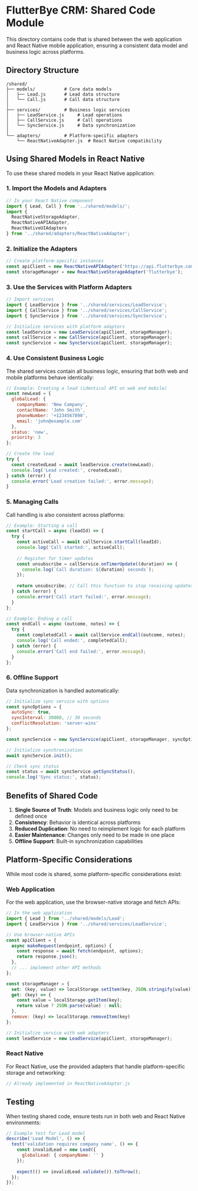 # FlutterBye CRM: Shared Code Module

This directory contains code that is shared between the web application and React Native mobile application, ensuring a consistent data model and business logic across platforms.

## Directory Structure

```
/shared/
├── models/           # Core data models
│   ├── Lead.js       # Lead data structure
│   └── Call.js       # Call data structure
│
├── services/         # Business logic services
│   ├── LeadService.js     # Lead operations
│   ├── CallService.js     # Call operations
│   └── SyncService.js     # Data synchronization
│
└── adapters/         # Platform-specific adapters
    └── ReactNativeAdapter.js  # React Native compatibility
```

## Using Shared Models in React Native

To use these shared models in your React Native application:

### 1. Import the Models and Adapters

```javascript
// In your React Native component
import { Lead, Call } from '../shared/models/';
import { 
  ReactNativeStorageAdapter,
  ReactNativeAPIAdapter,
  ReactNativeUIAdapters
} from '../shared/adapters/ReactNativeAdapter';
```

### 2. Initialize the Adapters

```javascript
// Create platform-specific instances
const apiClient = new ReactNativeAPIAdapter('https://api.flutterbye.com');
const storageManager = new ReactNativeStorageAdapter('flutterbye');
```

### 3. Use the Services with Platform Adapters

```javascript
// Import services
import { LeadService } from '../shared/services/LeadService';
import { CallService } from '../shared/services/CallService';
import { SyncService } from '../shared/services/SyncService';

// Initialize services with platform adapters
const leadService = new LeadService(apiClient, storageManager);
const callService = new CallService(apiClient, storageManager);
const syncService = new SyncService(apiClient, storageManager);
```

### 4. Use Consistent Business Logic

The shared services contain all business logic, ensuring that both web and mobile platforms behave identically:

```javascript
// Example: Creating a lead (identical API on web and mobile)
const newLead = {
  globalLead: {
    companyName: 'New Company',
    contactName: 'John Smith',
    phoneNumber: '+1234567890',
    email: 'john@example.com'
  },
  status: 'new',
  priority: 3
};

// Create the lead
try {
  const createdLead = await leadService.create(newLead);
  console.log('Lead created:', createdLead);
} catch (error) {
  console.error('Lead creation failed:', error.message);
}
```

### 5. Managing Calls

Call handling is also consistent across platforms:

```javascript
// Example: Starting a call
const startCall = async (leadId) => {
  try {
    const activeCall = await callService.startCall(leadId);
    console.log('Call started:', activeCall);
    
    // Register for timer updates
    const unsubscribe = callService.onTimerUpdate((duration) => {
      console.log(`Call duration: ${duration} seconds`);
    });
    
    return unsubscribe; // Call this function to stop receiving updates
  } catch (error) {
    console.error('Call start failed:', error.message);
  }
};

// Example: Ending a call
const endCall = async (outcome, notes) => {
  try {
    const completedCall = await callService.endCall(outcome, notes);
    console.log('Call ended:', completedCall);
  } catch (error) {
    console.error('Call end failed:', error.message);
  }
};
```

### 6. Offline Support

Data synchronization is handled automatically:

```javascript
// Initialize sync service with options
const syncOptions = {
  autoSync: true,
  syncInterval: 30000, // 30 seconds
  conflictResolution: 'server-wins'
};

const syncService = new SyncService(apiClient, storageManager, syncOptions);

// Initialize synchronization
await syncService.init();

// Check sync status
const status = await syncService.getSyncStatus();
console.log('Sync status:', status);
```

## Benefits of Shared Code

1. **Single Source of Truth**: Models and business logic only need to be defined once
2. **Consistency**: Behavior is identical across platforms
3. **Reduced Duplication**: No need to reimplement logic for each platform
4. **Easier Maintenance**: Changes only need to be made in one place
5. **Offline Support**: Built-in synchronization capabilities

## Platform-Specific Considerations

While most code is shared, some platform-specific considerations exist:

### Web Application

For the web application, use the browser-native storage and fetch APIs:

```javascript
// In the web application
import { Lead } from '../shared/models/Lead';
import { LeadService } from '../shared/services/LeadService';

// Use browser-native APIs
const apiClient = {
  async makeRequest(endpoint, options) {
    const response = await fetch(endpoint, options);
    return response.json();
  },
  // ... implement other API methods
};

const storageManager = {
  set: (key, value) => localStorage.setItem(key, JSON.stringify(value)),
  get: (key) => {
    const value = localStorage.getItem(key);
    return value ? JSON.parse(value) : null;
  },
  remove: (key) => localStorage.removeItem(key)
};

// Initialize service with web adapters
const leadService = new LeadService(apiClient, storageManager);
```

### React Native

For React Native, use the provided adapters that handle platform-specific storage and networking:

```javascript
// Already implemented in ReactNativeAdapter.js
```

## Testing

When testing shared code, ensure tests run in both web and React Native environments:

```javascript
// Example test for Lead model
describe('Lead Model', () => {
  test('validation requires company name', () => {
    const invalidLead = new Lead({
      globalLead: { companyName: '' }
    });
    
    expect(() => invalidLead.validate()).toThrow();
  });
});
```